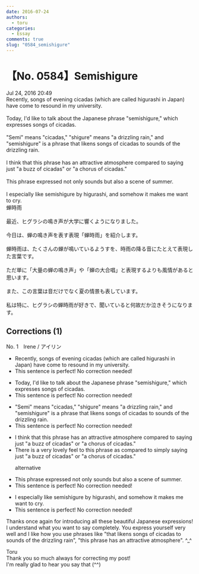 ```yaml
---
date: 2016-07-24
authors:
  - toru
categories:
  - Essay
comments: true
slug: "0584_semishigure"
---
```


# 【No. 0584】Semishigure
<div class="date">Jul 24, 2016 20:49</div>
<div id="post"><div id="body_show_ori">
Recently, songs of evening cicadas (which are called higurashi in Japan) have come to resound in my university.<br/><br/>Today, I'd like to talk about the Japanese phrase "semishigure," which expresses songs of cicadas.<br/><br/>"Semi" means "cicadas," "shigure" means "a drizzling rain," and "semishigure" is a phrase that likens songs of cicadas to sounds of the drizzling rain. <br/><br/>I think that this phrase has an attractive atmosphere compared to saying just "a buzz of cicadas" or "a chorus of cicadas."<br/><br/>This phrase expressed not only sounds but also a scene of summer.<br/><br/>I especially like semishigure by higurashi, and somehow it makes me want to cry.
</div></div>

<!-- more -->

<div id="post_ja"><div id="body_show_mo">
蝉時雨<br/><br/>最近、ヒグラシの鳴き声が大学に響くようになりました。<br/><br/>今日は、蝉の鳴き声を表す表現「蝉時雨」を紹介します。<br/><br/>蝉時雨は、たくさんの蝉が鳴いているようすを、時雨の降る音にたとえて表現した言葉です。<br/><br/>ただ単に「大量の蝉の鳴き声」や「蝉の大合唱」と表現するよりも風情があると思います。<br/><br/>また、この言葉は音だけでなく夏の情景も表しています。<br/><br/>私は特に、ヒグラシの蝉時雨が好きで、聞いていると何故だか泣きそうになります。
</div></div>

## Corrections (1)
<div id="block"><div class="first_name"> No. 1　<span class="just_name">Irene / アイリン</span></div><div id="block2">
<ul class="correction_field">
<li class="incorrect">Recently, songs of evening cicadas (which are called higurashi in Japan) have come to resound in my university.</li>
<li class="corrected perfect">This sentence is perfect! No correction needed!</li>
</ul>
<ul class="correction_field">
<li class="incorrect">Today, I'd like to talk about the Japanese phrase "semishigure," which expresses songs of cicadas.</li>
<li class="corrected perfect">This sentence is perfect! No correction needed!</li>
</ul>
<ul class="correction_field">
<li class="incorrect">"Semi" means "cicadas," "shigure" means "a drizzling rain," and "semishigure" is a phrase that likens songs of cicadas to sounds of the drizzling rain.</li>
<li class="corrected perfect">This sentence is perfect! No correction needed!</li>
</ul>
<ul class="correction_field">
<li class="incorrect">I think that this phrase has an attractive atmosphere compared to saying just "a buzz of cicadas" or "a chorus of cicadas."</li>
<li class="corrected correct">
<span class="f_blue">There is a very lovely feel to this phrase </span>as compared to <span class="f_blue">simply</span> saying just "a buzz of cicadas" or "a chorus of cicadas."
<p class="correction_comment">alternative</p>
</li>
</ul>
<ul class="correction_field">
<li class="incorrect">This phrase expressed not only sounds but also a scene of summer.</li>
<li class="corrected perfect">This sentence is perfect! No correction needed!</li>
</ul>
<ul class="correction_field">
<li class="incorrect">I especially like semishigure by higurashi, and somehow it makes me want to cry.</li>
<li class="corrected perfect">This sentence is perfect! No correction needed!</li>
</ul>
<p class="comment_small">
 Thanks once again for introducing all these beautiful Japanese expressions! I understand what you want to say completely. You express yourself very well and I like how you use phrases like "that likens songs of cicadas to sounds of the drizzling rain", "this phrase has an attractive atmosphere". ^_^
</p>

</div><div class="name"><span class="just_name">Toru</span><br>
Thank you so much always for correcting my post!<br/>I'm really glad to hear you say that (^^)
</div>
</div>
